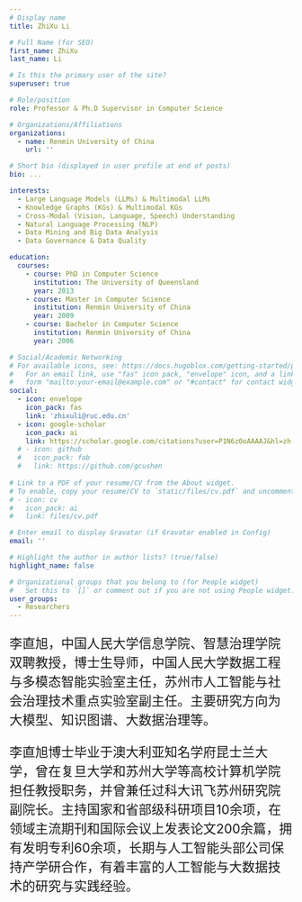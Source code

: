 ```yaml
---
# Display name
title: ZhiXu Li

# Full Name (for SEO)
first_name: ZhiXu
last_name: Li

# Is this the primary user of the site?
superuser: true

# Role/position
role: Professor & Ph.D Supervisor in Computer Science

# Organizations/Affiliations
organizations:
  - name: Renmin University of China
    url: ''

# Short bio (displayed in user profile at end of posts)
bio: ...

interests:
  - Large Language Models (LLMs) & Multimodal LLMs
  - Knowledge Graphs (KGs) & Multimodal KGs
  - Cross-Modal (Vision, Language, Speech) Understanding
  - Natural Language Processing (NLP)
  - Data Mining and Big Data Analysis
  - Data Governance & Data Quality

education:
  courses:
    - course: PhD in Computer Science
      institution: The University of Queensland
      year: 2013
    - course: Master in Computer Science
      institution: Renmin University of China
      year: 2009
    - course: Bachelor in Computer Science
      institution: Renmin University of China
      year: 2006

# Social/Academic Networking
# For available icons, see: https://docs.hugoblox.com/getting-started/page-builder/#icons
#   For an email link, use "fas" icon pack, "envelope" icon, and a link in the
#   form "mailto:your-email@example.com" or "#contact" for contact widget.
social:
  - icon: envelope
    icon_pack: fas
    link: 'zhixuli@ruc.edu.cn'
  - icon: google-scholar
    icon_pack: ai
    link: https://scholar.google.com/citations?user=P1N6z0oAAAAJ&hl=zh-CN&oi=ao
  # - icon: github
  #   icon_pack: fab
  #   link: https://github.com/gcushen
  
# Link to a PDF of your resume/CV from the About widget.
# To enable, copy your resume/CV to `static/files/cv.pdf` and uncomment the lines below.
# - icon: cv
#   icon_pack: ai
#   link: files/cv.pdf

# Enter email to display Gravatar (if Gravatar enabled in Config)
email: ''

# Highlight the author in author lists? (true/false)
highlight_name: false

# Organizational groups that you belong to (for People widget)
#   Set this to `[]` or comment out if you are not using People widget.
user_groups:
  - Researchers
---
```


<p style="font-size: 23px;">李直旭，中国人民大学信息学院、智慧治理学院双聘教授，博士生导师，中国人民大学数据工程与多模态智能实验室主任，苏州市人工智能与社会治理技术重点实验室副主任。主要研究方向为大模型、知识图谱、大数据治理等。</p>

<p style="font-size: 23px;">李直旭博士毕业于澳大利亚知名学府昆士兰大学，曾在复旦大学和苏州大学等高校计算机学院担任教授职务，并曾兼任过科大讯飞苏州研究院副院长。主持国家和省部级科研项目10余项，在领域主流期刊和国际会议上发表论文200余篇，拥有发明专利60余项，长期与人工智能头部公司保持产学研合作，有着丰富的人工智能与大数据技术的研究与实践经验。</p>